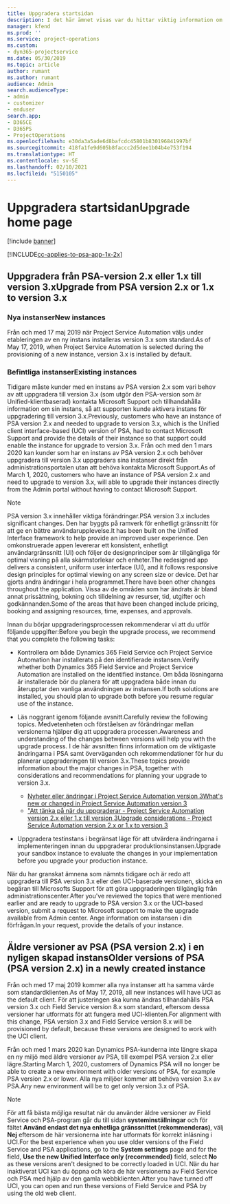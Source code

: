 ```yaml
---
title: Uppgradera startsidan
description: I det här ämnet visas var du hittar viktig information om de nya och ändrade funktioner i Dynamics 365 Project Service Automation och hur du uppgraderar till den senaste versionen.
manager: kfend
ms.prod: ''
ms.service: project-operations
ms.custom:
- dyn365-projectservice
ms.date: 05/30/2019
ms.topic: article
author: rumant
ms.author: rumant
audience: Admin
search.audienceType:
- admin
- customizer
- enduser
search.app:
- D365CE
- D365PS
- ProjectOperations
ms.openlocfilehash: e30da3a5ade6d8bafcdc45801b830196841997bf
ms.sourcegitcommit: 418fa1fe9d605b8faccc2d5dee1b04b4e753f194
ms.translationtype: HT
ms.contentlocale: sv-SE
ms.lasthandoff: 02/10/2021
ms.locfileid: "5150105"
---
```

# <a name="upgrade-home-page"></a><span data-ttu-id="9f601-103">Uppgradera startsidan</span><span class="sxs-lookup"><span data-stu-id="9f601-103">Upgrade home page</span></span>

[!include [banner](../includes/psa-now-project-operations.md)]

[!INCLUDE[cc-applies-to-psa-app-1x-2x](../includes/cc-applies-to-psa-app-1x-2x.md)]

## <a name="upgrade-from-psa-version-2x-or-1x-to-version-3x"></a><span data-ttu-id="9f601-104">Uppgradera från PSA-version 2.x eller 1.x till version 3.x</span><span class="sxs-lookup"><span data-stu-id="9f601-104">Upgrade from PSA version 2.x or 1.x to version 3.x</span></span>

### <a name="new-instances"></a><span data-ttu-id="9f601-105">Nya instanser</span><span class="sxs-lookup"><span data-stu-id="9f601-105">New instances</span></span>

<span data-ttu-id="9f601-106">Från och med 17 maj 2019 när Project Service Automation väljs under etableringen av en ny instans installeras version 3.x som standard.</span><span class="sxs-lookup"><span data-stu-id="9f601-106">As of May 17, 2019, when Project Service Automation is selected during the provisioning of a new instance, version 3.x is installed by default.</span></span>

### <a name="existing-instances"></a><span data-ttu-id="9f601-107">Befintliga instanser</span><span class="sxs-lookup"><span data-stu-id="9f601-107">Existing instances</span></span>

<span data-ttu-id="9f601-108">Tidigare måste kunder med en instans av PSA version 2.x som vari behov av att uppgradera till version 3.x (som utgör den PSA-version som är Unified-klientbaserad) kontakta Microsoft Support och tillhandahålla information om sin instans, så att supporten kunde aktivera instans för uppgradering till version 3.x.</span><span class="sxs-lookup"><span data-stu-id="9f601-108">Previously, customers who have an instance of PSA version 2.x and needed to upgrade to version 3.x, which is the Unified client interface-based (UCI) version of PSA, had to contact Microsoft Support and provide the details of their instance so that support could enable the instance for upgrade to version 3.x.</span></span> <span data-ttu-id="9f601-109">Från och med den 1 mars 2020 kan kunder som har en instans av PSA version 2.x och behöver uppgradera till version 3.x uppgradera sina instanser direkt från administrationsportalen utan att behöva kontakta Microsoft Support.</span><span class="sxs-lookup"><span data-stu-id="9f601-109">As of March 1, 2020, customers who have an instance of PSA version 2.x and need to upgrade to version 3.x, will able to upgrade their instances directly from the Admin portal without having to contact Microsoft Support.</span></span>  

> [!NOTE]
> <span data-ttu-id="9f601-110">PSA version 3.x innehåller viktiga förändringar.</span><span class="sxs-lookup"><span data-stu-id="9f601-110">PSA version 3.x includes significant changes.</span></span> <span data-ttu-id="9f601-111">Den har byggts på ramverk för enhetligt gränssnitt för att ge en bättre användarupplevelse.</span><span class="sxs-lookup"><span data-stu-id="9f601-111">It has been built on the Unified Interface framework to help provide an improved user experience.</span></span> <span data-ttu-id="9f601-112">Den omkonstruerade appen levererar ett konsistent, enhetligt användargränssnitt (UI) och följer de designprinciper som är tillgängliga för optimal visning på alla skärmstorlekar och enheter.</span><span class="sxs-lookup"><span data-stu-id="9f601-112">The redesigned app delivers a consistent, uniform user interface (UI), and it follows responsive design principles for optimal viewing on any screen size or device.</span></span> <span data-ttu-id="9f601-113">Det har gjorts andra ändringar i hela programmet.</span><span class="sxs-lookup"><span data-stu-id="9f601-113">There have been other changes throughout the application.</span></span> <span data-ttu-id="9f601-114">Vissa av de områden som har ändrats är bland annat prissättning, bokning och tilldelning av resurser, tid, utgifter och godkännanden.</span><span class="sxs-lookup"><span data-stu-id="9f601-114">Some of the areas that have been changed include pricing, booking and assigning resources, time, expenses, and approvals.</span></span>

<span data-ttu-id="9f601-115">Innan du börjar uppgraderingsprocessen rekommenderar vi att du utför följande uppgifter:</span><span class="sxs-lookup"><span data-stu-id="9f601-115">Before you begin the upgrade process, we recommend that you complete the following tasks:</span></span>

- <span data-ttu-id="9f601-116">Kontrollera om både Dynamics 365 Field Service och Project Service Automation har installerats på den identifierade instansen.</span><span class="sxs-lookup"><span data-stu-id="9f601-116">Verify whether both Dynamics 365 Field Service and Project Service Automation are installed on the identified instance.</span></span> <span data-ttu-id="9f601-117">Om båda lösningarna är installerade bör du planera för att uppgradera både innan du återupptar den vanliga användningen av instansen.</span><span class="sxs-lookup"><span data-stu-id="9f601-117">If both solutions are installed, you should plan to upgrade both before you resume regular use of the instance.</span></span>
- <span data-ttu-id="9f601-118">Läs noggrant igenom följande avsnitt.</span><span class="sxs-lookup"><span data-stu-id="9f601-118">Carefully review the following topics.</span></span> <span data-ttu-id="9f601-119">Medvetenheten och förståelsen av förändringar mellan versionerna hjälper dig att uppgradera processen.</span><span class="sxs-lookup"><span data-stu-id="9f601-119">Awareness and understanding of the changes between versions will help you with the upgrade process.</span></span> <span data-ttu-id="9f601-120">I de här avsnitten finns information om de viktigaste ändringarna i PSA samt överväganden och rekommendationer för hur du planerar uppgraderingen till version 3.x.</span><span class="sxs-lookup"><span data-stu-id="9f601-120">These topics provide information about the major changes in PSA, together with considerations and recommendations for planning your upgrade to version 3.x.</span></span>

    - [<span data-ttu-id="9f601-121">Nyheter eller ändringar i Project Service Automation version 3</span><span class="sxs-lookup"><span data-stu-id="9f601-121">What's new or changed in Project Service Automation version 3</span></span>](whats-new-changed-v3.md)
    - [<span data-ttu-id="9f601-122">"Att tänka på när du uppgraderar - Project Service Automation version 2.x eller 1.x till version 3</span><span class="sxs-lookup"><span data-stu-id="9f601-122">Upgrade considerations - Project Service Automation version 2.x or 1.x to version 3</span></span>](upgrade-v3.md)

- <span data-ttu-id="9f601-123">Uppgradera testinstans i begränsat läge för att utvärdera ändringarna i implementeringen innan du uppgraderar produktionsinstansen.</span><span class="sxs-lookup"><span data-stu-id="9f601-123">Upgrade your sandbox instance to evaluate the changes in your implementation before you upgrade your production instance.</span></span>

<span data-ttu-id="9f601-124">När du har granskat ämnena som nämnts tidigare och är redo att uppgradera till PSA version 3.x eller den UCI-baserade versionen, skicka en begäran till Microsofts Support för att göra uppgraderingen tillgänglig från administrationscenter.</span><span class="sxs-lookup"><span data-stu-id="9f601-124">After you've reviewed the topics that were mentioned earlier and are ready to upgrade to PSA version 3.x or the UCI-based version, submit a request to Microsoft support to make the upgrade available from Admin center.</span></span> <span data-ttu-id="9f601-125">Ange information om instansen i din förfrågan.</span><span class="sxs-lookup"><span data-stu-id="9f601-125">In your request, provide the details of your instance.</span></span>

## <a name="older-versions-of-psa-psa-version-2x-in-a-newly-created-instance"></a><span data-ttu-id="9f601-126">Äldre versioner av PSA (PSA version 2.x) i en nyligen skapad instans</span><span class="sxs-lookup"><span data-stu-id="9f601-126">Older versions of PSA (PSA version 2.x) in a newly created instance</span></span>

<span data-ttu-id="9f601-127">Från och med 17 maj 2019 kommer alla nya instanser att ha samma värde som standardklienten.</span><span class="sxs-lookup"><span data-stu-id="9f601-127">As of May 17, 2019, all new instances will have UCI as the default client.</span></span> <span data-ttu-id="9f601-128">För att justeringen ska kunna ändras tillhandahålls PSA version 3.x och Field Service version 8.x som standard, eftersom dessa versioner har utformats för att fungera med UCI-klienten.</span><span class="sxs-lookup"><span data-stu-id="9f601-128">For alignment with this change, PSA version 3.x and Field Service version 8.x will be provisioned by default, because these versions are designed to work with the UCI client.</span></span>

<span data-ttu-id="9f601-129">Från och med 1 mars 2020 kan Dynamics PSA-kunderna inte längre skapa en ny miljö med äldre versioner av PSA, till exempel PSA version 2.x eller lägre.</span><span class="sxs-lookup"><span data-stu-id="9f601-129">Starting March 1, 2020, customers of Dynamics PSA will no longer be able to create a new environment with older versions of PSA, for example PSA version 2.x or lower.</span></span> <span data-ttu-id="9f601-130">Alla nya miljöer kommer att behöva version 3.x av PSA.</span><span class="sxs-lookup"><span data-stu-id="9f601-130">Any new environment will be to get only version 3.x of PSA.</span></span>

> [!NOTE]
> <span data-ttu-id="9f601-131">För att få bästa möjliga resultat när du använder äldre versioner av Field Service och PSA-program går du till sidan **systeminställningar** och för fältet **Använd endast det nya enhetliga gränssnittet (rekommenderas)**, välj **Nej** eftersom de här versionerna inte har utformats för korrekt inläsning i UCI.</span><span class="sxs-lookup"><span data-stu-id="9f601-131">For the best experience when you use older versions of the Field Service and PSA applications, go to the **System settings** page and for the field, **Use the new Unified Interface only (recommended)** field, select **No** as these versions aren't designed to be correctly loaded in UCI.</span></span> <span data-ttu-id="9f601-132">När du har inaktiverat UCI kan du öppna och köra de här versionerna av Field Service och PSA med hjälp av den gamla webbklienten.</span><span class="sxs-lookup"><span data-stu-id="9f601-132">After you have turned off UCI, you can open and run these versions of Field Service and PSA by using the old web client.</span></span> 
